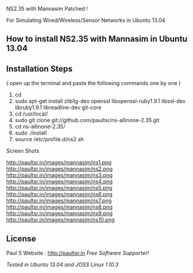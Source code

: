 NS2.35 with Mannasim Patched !

For Simulating Wired/Wireless/Sensor Networks in Ubuntu 13.04

How to install NS2.35 with Mannasim in Ubuntu 13.04
-----------------------------------------------------------------------

## Installation Steps  
( open up the terminal and paste the following commands one by one )

1. cd
2. sudo apt-get install zlib1g-dev openssl libopenssl-ruby1.9.1 libssl-dev libruby1.9.1 libreadline-dev git-core
3. cd /usr/local/
4. sudo git clone git://github.com/paultsr/ns-allinone-2.35.git
5. cd ns-allinone-2.35/
6. sudo ./install
7. source /etc/profile.d/ns2.sh

Screen Shots

http://paultsr.in/images/mannasim/ns1.png
http://paultsr.in/images/mannasim/ns2.png
http://paultsr.in/images/mannasim/ns3.png
http://paultsr.in/images/mannasim/ns4.png
http://paultsr.in/images/mannasim/ns5.png
http://paultsr.in/images/mannasim/ns6.png
http://paultsr.in/images/mannasim/ns7.png
http://paultsr.in/images/mannasim/ns8.png
http://paultsr.in/images/mannasim/ns9.png
http://paultsr.in/images/mannasim/ns10.png


License
-

Paul S
Website : http://paultsr.in
*Free Software Supporter!*

*Tested in Ubuntu 13.04 and JOSS Linux 1.10.3*
